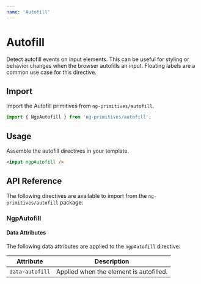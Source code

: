 ```yaml
---
name: 'Autofill'
---
```


# Autofill

Detect autofill events on input elements. This can be useful for styling or behavior changes when the browser autofills an input.
Floating labels are a common use case for this directive.

<docs-example name="autofill"></docs-example>

## Import

Import the Autofill primitives from `ng-primitives/autofill`.

```ts
import { NgpAutofill } from 'ng-primitives/autofill';
```

## Usage

Assemble the autofill directives in your template.

```html
<input ngpAutofill />
```

## API Reference

The following directives are available to import from the `ng-primitives/autofill` package:

### NgpAutofill

<api-docs name="NgpAutofill"></api-docs>

#### Data Attributes

The following data attributes are applied to the `ngpAutofill` directive:

| Attribute       | Description                             |
| --------------- | --------------------------------------- |
| `data-autofill` | Applied when the element is autofilled. |
